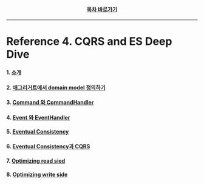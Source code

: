 <div align="center">

#### [목차 바로가기](https://github.com/dhslrl321/cqrs-journey-korean-ver/blob/master/Table%20of%20Contents.mdwn)

</div>

---

# Reference 4. CQRS and ES Deep Dive

#### 1. [소개](https://github.com/dhslrl321/cqrs-journey-korean-ver/blob/master/part02-references/reference04/01.%20Introduction.mdwn)

#### 2. [애그리거트에서 domain model 정의하기](https://github.com/dhslrl321/cqrs-journey-korean-ver/blob/master/part02-references/reference04/02.%20defining%20aggregates%20in%20the%20domain%20model.mdwn)

#### 3. [Command 와 CommandHandler](https://github.com/dhslrl321/cqrs-journey-korean-ver/blob/master/part02-references/reference04/03.%20Command%20와%20command%20handlers.md)

#### 4. [Event 와 EventHandler](https://github.com/dhslrl321/cqrs-journey-korean-ver/blob/master/part02-references/reference04/04.%20Event%20와%20Event%20handlers.md)

#### 5. [Eventual Consistency](https://github.com/dhslrl321/cqrs-journey-korean-ver/blob/master/part02-references/reference04/05.%20Eventual%20Consistency.md)

#### 6. [Eventual Consistency과 CQRS]()

#### 7. [Optimizing read sied]()

#### 8. [Optimizing write side]()
